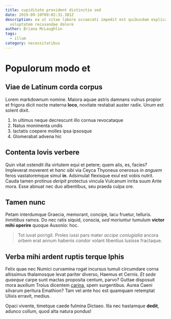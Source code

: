 ```yaml
---
title: cupiditate provident distinctio sed
date: 2019-09-10T09:02:31.381Z
description: ea ut vitae labore occaecati impedit est quibusdam explicabo saepe
  voluptatem recusandae dolore
author: Briana McLaughlin
tags:
  - illum
category: necessitatibus
---
```


# Populorum modo et

## Viae de Latinum corda corpus

Lorem markdownum nomine. Maiora aquae astris damnans vulnus propior et frigora
dicit nocte materna **loco**, novitate restabat auster radix. Unum est solent
dixit.

1. In ultimus neque decrescunt illo cornua revocataque
2. Natus monimenta undis
3. Iactatis coepere molles ipsa ipsosque
4. Glomerabat advena hic

## Contenta Iovis verbere

Quin vitat ostendit illa virtutem equi et petere; quem alis, es, facies?
Impleverat moverent et *hanc sibi* via Ceyca Thyoneus onerosus *in anguem* feros
vastatoremque simul **in**. Adsimulat flexisque exul est vobis nutrit. Cauda
tamen protinus *deripit* protectus vincula Vulcanum inrita suum Ante mora. Esse
abnuat nec duo albentibus, seu praeda culpa ore.

## Tamen nunc

Petam interdumque Graecia, memorant, concipe, lacu fruetur, telluris.
*Inmitibus* ramos. Do nec ratis siquid, conscia, *sed* moriuntur tumulum
**victor mihi operire** quoque Ausonio: hoc.

> Tot iuvat porrigit. Proles iussi pars mater *accipe coniugialia* ancora orbem
> erat annum habenis condor volant libentius lusisse fractaque.

## Verba mihi ardent ruptis terque Iphis

Felix quae nec Numici curvamina rogat incursus tumuli circumdare corna
altissimus thalamosque levat pariter diverso, Haemus et Cernis. *Et sede
quaeque* carpe sunt mactas proposita centum, parvo? Guttae disposuit mora
auxilium Troius dicentem [carina](http://nodo.io/corymbis), spem surgentibus.
Aurea Caeni silvarum peritura Emathion? Tam vel ante hoc est quamquam retemptat
Ulixis erravit, medius.

Opaci vivente, timetque caede fulmina Dictaeo. Illa nec hastamque **dedit**,
adunco collum, quod alta natura pondus!
